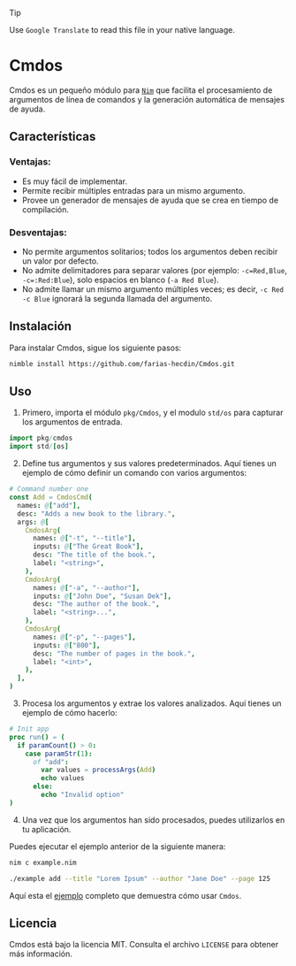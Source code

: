 > [!TIP]
> Use `Google Translate` to read this file in your native language.

# Cmdos
Cmdos es un pequeño módulo para [`Nim`](https://nim-lang.org/) que facilita el procesamiento de argumentos de línea de comandos y la generación automática de mensajes de ayuda.

## Características

### Ventajas:
- Es muy fácil de implementar.
- Permite recibir múltiples entradas para un mismo argumento.
- Provee un generador de mensajes de ayuda que se crea en tiempo de compilación.

### Desventajas:
- No permite argumentos solitarios; todos los argumentos deben recibir un valor por defecto.
- No admite delimitadores para separar valores (por ejemplo: `-c=Red,Blue`, `-c=:Red:Blue`), solo espacios en blanco (`-a Red Blue`).
- No admite llamar un mismo argumento múltiples veces; es decir, `-c Red -c Blue` ignorará la segunda llamada del argumento.

## Instalación
Para instalar Cmdos, sigue los siguiente pasos:

```sh
nimble install https://github.com/farias-hecdin/Cmdos.git
```

## Uso
1. Primero, importa el módulo `pkg/Cmdos`, y el modulo `std/os` para capturar los argumentos de entrada.

```nim
import pkg/cmdos
import std/[os]
```

2. Define tus argumentos y sus valores predeterminados. Aquí tienes un ejemplo de cómo definir un comando con varios argumentos:

```nim
# Command number one
const Add = CmdosCmd(
  names: @["add"],
  desc: "Adds a new book to the library.",
  args: @[
    CmdosArg(
      names: @["-t", "--title"],
      inputs: @["The Great Book"],
      desc: "The title of the book.",
      label: "<string>",
    ),
    CmdosArg(
      names: @["-a", "--author"],
      inputs: @["John Doe", "Susan Dek"],
      desc: "The author of the book.",
      label: "<string>...",
    ),
    CmdosArg(
      names: @["-p", "--pages"],
      inputs: @["800"],
      desc: "The number of pages in the book.",
      label: "<int>",
    ),
  ],
)
```

3. Procesa los argumentos y extrae los valores analizados. Aquí tienes un ejemplo de cómo hacerlo:

```nim
# Init app
proc run() = (
  if paramCount() > 0:
    case paramStr(1):
      of "add":
        var values = processArgs(Add)
        echo values
      else:
        echo "Invalid option"
)
```

4. Una vez que los argumentos han sido procesados, puedes utilizarlos en tu aplicación.

Puedes ejecutar el ejemplo anterior de la siguiente manera:

```sh
nim c example.nim
```

```sh
./example add --title "Lorem Ipsum" --author "Jane Doe" --page 125
```

Aquí esta el [ejemplo](./test/example.nim) completo que demuestra cómo usar `Cmdos`.

## Licencia
Cmdos está bajo la licencia MIT. Consulta el archivo `LICENSE` para obtener más información.

